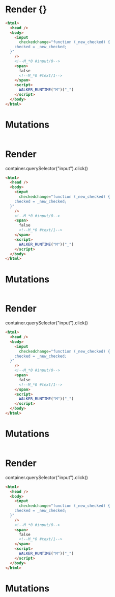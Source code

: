 # Render {}
```html
<html>
  <head />
  <body>
    <input
      checkedchange="function (_new_checked) {
    checked = _new_checked;
  }"
    />
    <!--M_*0 #input/0-->
    <span>
      false
      <!--M_*0 #text/1-->
    </span>
    <script>
      WALKER_RUNTIME("M")("_")
    </script>
  </body>
</html>
```

# Mutations
```

```


# Render 
container.querySelector("input").click()

```html
<html>
  <head />
  <body>
    <input
      checkedchange="function (_new_checked) {
    checked = _new_checked;
  }"
    />
    <!--M_*0 #input/0-->
    <span>
      false
      <!--M_*0 #text/1-->
    </span>
    <script>
      WALKER_RUNTIME("M")("_")
    </script>
  </body>
</html>
```

# Mutations
```

```


# Render 
container.querySelector("input").click()

```html
<html>
  <head />
  <body>
    <input
      checkedchange="function (_new_checked) {
    checked = _new_checked;
  }"
    />
    <!--M_*0 #input/0-->
    <span>
      false
      <!--M_*0 #text/1-->
    </span>
    <script>
      WALKER_RUNTIME("M")("_")
    </script>
  </body>
</html>
```

# Mutations
```

```


# Render 
container.querySelector("input").click()

```html
<html>
  <head />
  <body>
    <input
      checkedchange="function (_new_checked) {
    checked = _new_checked;
  }"
    />
    <!--M_*0 #input/0-->
    <span>
      false
      <!--M_*0 #text/1-->
    </span>
    <script>
      WALKER_RUNTIME("M")("_")
    </script>
  </body>
</html>
```

# Mutations
```

```